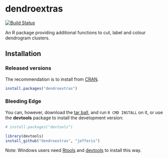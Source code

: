 # dendroextras

[![Build Status](https://travis-ci.org/jefferis/dendroextras.png)](https://travis-ci.org/jefferis/dendroextras)

An R package providing additional functions to cut, label and colour dendrogram clusters.

## Installation
### Released versions
The recommendation is to install from [CRAN](http://cran.r-project.org/).

```r
install.packages("dendroextras")
```

### Bleeding Edge
You can, however, download the [tar ball](https://github.com/jefferis/dendroextras/tarball/master), and run `R CMD INSTALL` on it, or use the **devtools** package to install the development version:

```r
# install.packages("devtools")

library(devtools)
install_github("dendroextras", "jefferis")
```

Note: Windows users need [Rtools](http://www.murdoch-sutherland.com/Rtools/) and [devtools](http://CRAN.R-project.org/package=devtools) to install this way.
